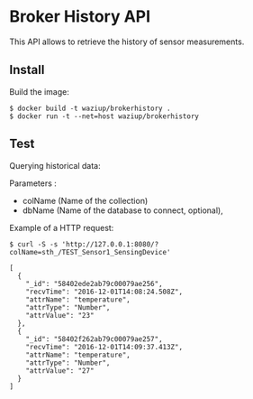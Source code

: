 Broker History API
==================

This API allows to retrieve the history of sensor measurements.

Install
-------

Build the image:

```
$ docker build -t waziup/brokerhistory .
$ docker run -t --net=host waziup/brokerhistory

```

Test
----

Querying historical data:

Parameters : 
- colName (Name of the collection) 
- dbName (Name of the database to connect, optional), 

Example of a HTTP request: 
```
$ curl -S -s 'http://127.0.0.1:8080/?colName=sth_/TEST_Sensor1_SensingDevice'

[
  {
    "_id": "58402ede2ab79c00079ae256",
    "recvTime": "2016-12-01T14:08:24.508Z",
    "attrName": "temperature",
    "attrType": "Number",
    "attrValue": "23"
  },
  {
    "_id": "58402f262ab79c00079ae257",
    "recvTime": "2016-12-01T14:09:37.413Z",
    "attrName": "temperature",
    "attrType": "Number",
    "attrValue": "27"
  }
]
```
